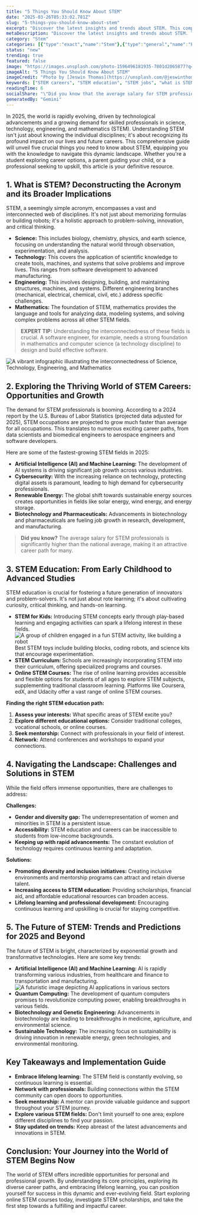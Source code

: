 ```yaml
---
title: "5 Things You Should Know About STEM"
date: "2025-03-26T05:33:02.781Z"
slug: "5-things-you-should-know-about-stem"
excerpt: "Discover the latest insights and trends about STEM. This comprehensive guide covers everything you need to know about STEM in 2025."
metaDescription: "Discover the latest insights and trends about STEM. This comprehensive guide covers everything you need to know about STEM in 2025."
category: "Stem"
categories: [{"type":"exact","name":"Stem"},{"type":"general","name":"Engineering"},{"type":"medium","name":"Robotics"},{"type":"specific","name":"Automation"},{"type":"niche","name":"AI Control Systems"}]
status: "new"
trending: true
featured: false
image: "https://images.unsplash.com/photo-1596496181935-7801d2065877?q=85&w=1200&fit=max&fm=webp&auto=compress"
imageAlt: "5 Things You Should Know About STEM"
imageCredit: "Photo by [Jeswin Thomas](https://unsplash.com/@jeswinthomas) on Unsplash"
keywords: ["STEM careers", "STEM education", "STEM jobs", "what is STEM?", "STEM for kids", "best STEM toys", "STEM scholarships", "STEM curriculum", "online STEM courses", "future of STEM"]
readingTime: 6
socialShare: "\"Did you know that the average salary for STEM professionals is significantly higher than the national average?  Unlock your potential and explore the exciting world of STEM careers!\""
generatedBy: "Gemini"
---
```




In 2025, the world is rapidly evolving, driven by technological advancements and a growing demand for skilled professionals in science, technology, engineering, and mathematics (STEM).  Understanding STEM isn't just about knowing the individual disciplines; it's about recognizing its profound impact on our lives and future careers. This comprehensive guide will unveil five crucial things you need to know about STEM, equipping you with the knowledge to navigate this dynamic landscape.  Whether you're a student exploring career options, a parent guiding your child, or a professional seeking to upskill, this article is your definitive resource.

## 1. What is STEM?  Deconstructing the Acronym and its Broader Implications

STEM, a seemingly simple acronym, encompasses a vast and interconnected web of disciplines. It's not just about memorizing formulas or building robots; it's a holistic approach to problem-solving, innovation, and critical thinking.

* **Science:**  This includes biology, chemistry, physics, and earth science, focusing on understanding the natural world through observation, experimentation, and analysis.
* **Technology:** This covers the application of scientific knowledge to create tools, machines, and systems that solve problems and improve lives.  This ranges from software development to advanced manufacturing.
* **Engineering:** This involves designing, building, and maintaining structures, machines, and systems.  Different engineering branches (mechanical, electrical, chemical, civil, etc.) address specific challenges.
* **Mathematics:**  The foundation of STEM, mathematics provides the language and tools for analyzing data, modeling systems, and solving complex problems across all other STEM fields.

> **EXPERT TIP:**  Understanding the interconnectedness of these fields is crucial.  A software engineer, for example, needs a strong foundation in mathematics and computer science (a technology discipline) to design and build effective software.

![A vibrant infographic illustrating the interconnectedness of Science, Technology, Engineering, and Mathematics](https://images.unsplash.com/photo-1596496181935-7801d2065877?q=85&w=1200&fit=max&fm=webp&auto=compress)

## 2. Exploring the Thriving World of STEM Careers: Opportunities and Growth

The demand for STEM professionals is booming.  According to a 2024 report by the U.S. Bureau of Labor Statistics (projected data adjusted for 2025), STEM occupations are projected to grow much faster than average for all occupations.  This translates to numerous exciting career paths, from data scientists and biomedical engineers to aerospace engineers and software developers.  

Here are some of the fastest-growing STEM fields in 2025:

* **Artificial Intelligence (AI) and Machine Learning:**  The development of AI systems is driving significant job growth across various industries.
* **Cybersecurity:**  With the increasing reliance on technology, protecting digital assets is paramount, leading to high demand for cybersecurity professionals.
* **Renewable Energy:**  The global shift towards sustainable energy sources creates opportunities in fields like solar energy, wind energy, and energy storage.
* **Biotechnology and Pharmaceuticals:**  Advancements in biotechnology and pharmaceuticals are fueling job growth in research, development, and manufacturing.

> **Did you know?** The average salary for STEM professionals is significantly higher than the national average, making it an attractive career path for many.

## 3.  STEM Education: From Early Childhood to Advanced Studies

STEM education is crucial for fostering a future generation of innovators and problem-solvers.  It's not just about rote learning; it's about cultivating curiosity, critical thinking, and hands-on learning.

* **STEM for Kids:**  Introducing STEM concepts early through play-based learning and engaging activities can spark a lifelong interest in these fields.  ![A group of children engaged in a fun STEM activity, like building a robot](https://images.unsplash.com/photo-1596496638641-e240fd67b4c3?q=85&w=1200&fit=max&fm=webp&auto=compress)  Best STEM toys include building blocks, coding robots, and science kits that encourage experimentation.
* **STEM Curriculum:**  Schools are increasingly incorporating STEM into their curriculum, offering specialized programs and courses.
* **Online STEM Courses:**  The rise of online learning provides accessible and flexible options for students of all ages to explore STEM subjects, supplementing traditional classroom learning.  Platforms like Coursera, edX, and Udacity offer a vast range of online STEM courses.

**Finding the right STEM education path:**

1. **Assess your interests:** What specific areas of STEM excite you?
2. **Explore different educational options:** Consider traditional colleges, vocational schools, or online courses.
3. **Seek mentorship:** Connect with professionals in your field of interest.
4. **Network:** Attend conferences and workshops to expand your connections.

## 4.  Navigating the Landscape: Challenges and Solutions in STEM

While the field offers immense opportunities, there are challenges to address:

**Challenges:**

* **Gender and diversity gap:**  The underrepresentation of women and minorities in STEM is a persistent issue.
* **Accessibility:**  STEM education and careers can be inaccessible to students from low-income backgrounds.
* **Keeping up with rapid advancements:**  The constant evolution of technology requires continuous learning and adaptation.

**Solutions:**

* **Promoting diversity and inclusion initiatives:**  Creating inclusive environments and mentorship programs can attract and retain diverse talent.
* **Increasing access to STEM education:**  Providing scholarships, financial aid, and affordable educational resources can broaden access.
* **Lifelong learning and professional development:**  Encouraging continuous learning and upskilling is crucial for staying competitive.

## 5. The Future of STEM: Trends and Predictions for 2025 and Beyond

The future of STEM is bright, characterized by exponential growth and transformative technologies.  Here are some key trends:

* **Artificial Intelligence (AI) and Machine Learning:** AI is rapidly transforming various industries, from healthcare and finance to transportation and manufacturing.  ![A futuristic image depicting AI applications in various sectors](https://images.unsplash.com/photo-1563632775921-88cded52ae6f?q=85&w=1200&fit=max&fm=webp&auto=compress)
* **Quantum Computing:**  The development of quantum computers promises to revolutionize computing power, enabling breakthroughs in various fields.
* **Biotechnology and Genetic Engineering:**  Advancements in biotechnology are leading to breakthroughs in medicine, agriculture, and environmental science.
* **Sustainable Technology:**  The increasing focus on sustainability is driving innovation in renewable energy, green technologies, and environmental monitoring.

## Key Takeaways and Implementation Guide

* **Embrace lifelong learning:**  The STEM field is constantly evolving, so continuous learning is essential.
* **Network with professionals:**  Building connections within the STEM community can open doors to opportunities.
* **Seek mentorship:**  A mentor can provide valuable guidance and support throughout your STEM journey.
* **Explore various STEM fields:**  Don't limit yourself to one area; explore different disciplines to find your passion.
* **Stay updated on trends:**  Keep abreast of the latest advancements and innovations in STEM.

## Conclusion:  Your Journey into the World of STEM Begins Now

The world of STEM offers incredible opportunities for personal and professional growth.  By understanding its core principles, exploring its diverse career paths, and embracing lifelong learning, you can position yourself for success in this dynamic and ever-evolving field.  Start exploring online STEM courses today, investigate STEM scholarships, and take the first step towards a fulfilling and impactful career.

